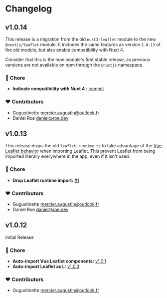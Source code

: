 # Changelog

## v1.0.14

This release is a migration from the old `nuxt3-leaflet` module to the new `@nuxtjs/leaflet` module.
It includes the same features as version `1.0.13` of the old module, but also enable compatibility with Nuxt 4.

Consider that this is the new module's first stable release, as previous versions are not available on npm through the `@nuxtjs` namespace.

### 🏡 Chore

- **Indicate compatibility with Nuxt 4** : [commit](https://github.com/nuxt-modules/leaflet/commit/00f81c18ff80341fdefecec0a0b56d067adbd524)

### ❤️  Contributors

- Gugustinette <mercier.augustin@outlook.fr>
- Daniel Roe <daniel@roe.dev>

## v1.0.13

This release drops the old `leaflet-runtime.ts` to take advantage of the [Vue Leaflet behavior](https://github.com/vue-leaflet/vue-leaflet/blob/db34dff79cc62bc6fa51357e953e9bcf55725c94/src/components/LMap.vue#L250-L256) when importing Leaflet.
This prevent Leaflet from being imported literally everywhere in the app, even if it isn't used.

### 🏡 Chore

- **Drop Leaflet runtime import:** [#1](https://github.com/nuxt-modules/leaflet/issues/1)

### ❤️  Contributors

- Gugustinette <mercier.augustin@outlook.fr>
- Daniel Roe <daniel@roe.dev>

## v1.0.12

Initial Release

### 🏡 Chore

  - **Auto-import Vue Leaflet components:** [v1.0.1](https://github.com/nuxt-modules/leaflet/commit/ae50d3ef634b4903878f3c2b81b0ba7a71795707#diff-9b09a2431586002325ecf88d666c07eedba4dbdec83acfa5890526aa2e18764c)
  - **Auto-import Leaflet as L:** [v1.0.3](https://github.com/nuxt-modules/leaflet/commit/67f25f8c8cf59e1c89711e7a938dd292d4e358df#diff-082d2c8211be1dd40cb6dc5a124074d5bb825b41568250ce265dfa4d3e0c601a)

### ❤️  Contributors

- Gugustinette <mercier.augustin@outlook.fr>
